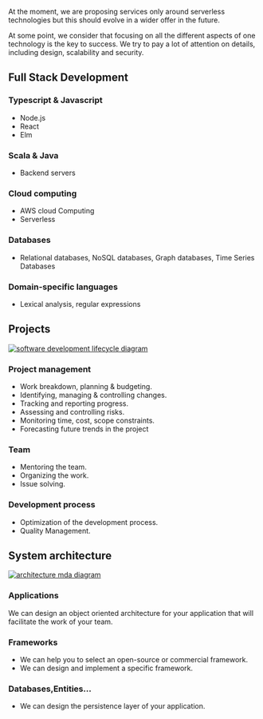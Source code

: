 At the moment, we are proposing services only around serverless technologies but this should evolve in a wider offer in the future.

At some point, we consider that focusing on all the different aspects of one technology is the key to success. We try to pay a lot of attention on details, including design, scalability and security.

## Full Stack Development

### Typescript & Javascript

-   Node.js
-   React
-   Elm

### Scala & Java

-   Backend servers

### Cloud computing

-   AWS cloud Computing
-   Serverless

### Databases

-   Relational databases, NoSQL databases, Graph databases, Time Series Databases

### Domain-specific languages

-   Lexical analysis, regular expressions

## Projects

[![software development lifecycle diagram](https://media.flairbyte.com/fb2008/en/png/company/8/projects-105x105.png)](https://media.flairbyte.com/fb2008/en/png/company/8/projects-594x594.png)

### Project management

-   Work breakdown, planning & budgeting.
-   Identifying, managing & controlling changes.
-   Tracking and reporting progress.
-   Assessing and controlling risks.
-   Monitoring time, cost, scope constraints.
-   Forecasting future trends in the project

### Team

-   Mentoring the team.
-   Organizing the work.
-   Issue solving.

### Development process

-   Optimization of the development process.
-   Quality Management.

## System architecture

[![architecture mda diagram](https://media.flairbyte.com/fb2008/en/png/company/8/architecture.v2-105x105.png)](https://media.flairbyte.com/fb2008/en/png/company/8/architecture.v2-594x594.png)

### Applications

We can design an object oriented architecture for your application that will facilitate the work of your team.

### Frameworks

-   We can help you to select an open-source or commercial framework.
-   We can design and implement a specific framework.

### Databases,Entities...

-   We can design the persistence layer of your application.

